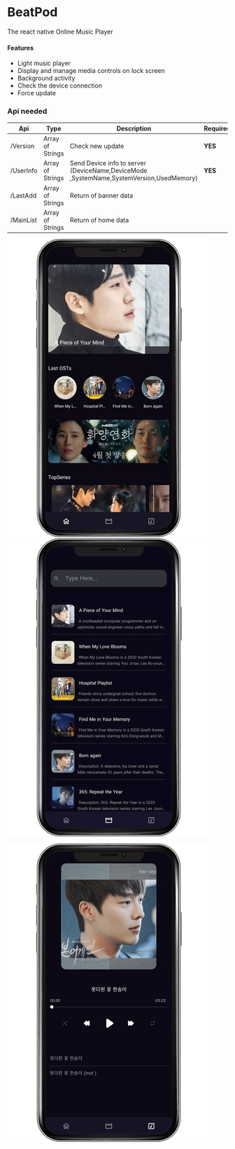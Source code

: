 # BeatPod
The react native Online Music Player

#### Features

* Light music player
* Display and manage media controls on lock screen 
* Background activity
* Check the device connection
* Force update



### Api needed

| Api | Type | Description | Required |
| ---  | ---  | ---         | ---      |
| /Version | Array of Strings | Check new update | **YES** |
| /UserInfo | Array of Strings | Send Device info to server (DeviceName,DeviceMode ,SystemName,SystemVersion,UsedMemory) | **YES** |
| /LastAdd | Array of Strings | Return of banner data |  | 
| /MainList | Array of Strings | Return of home data | |
  
  
  
![Example One](./assets/images/screen1.png  "Example png") ![Example two](./assets/images/screen2.png  "Example png") 

![Example three](./assets/images/screen3.png  "Example png")

